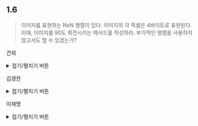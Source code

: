 ## 1.6

> 이미지를 표현하는 NxN 행렬이 있다. 이미지의 각 픽셀은 4바이트로 표현된다.
> 이때, 이미지를 90도 회전시키는 메서드를 작성하라. 
> 부가적인 행렬을 사용하지 않고서도 할 수 있겠는가?

건희
<details>
<summary>접기/펼치기 버튼</summary>


``` c
  
#include <stdio.h>

#define MAX 10

int arr[MAX][MAX] = {0, };

// 출력 함수
void print()
{
	printf("======print matrix======\n");
	for (int i = 0; i < MAX; i++)
	{
		for (int j = 0; j < MAX; j++)
			printf("%3d ", arr[i][j]);
		printf("\n");
	}
	printf("======  END  ======\n");
}
// 회전 함수
void rotate()
{
	for (int i = 0; i < MAX / 2; i++)
	{
		for (int j = i; j < MAX - 1 - i; j++)
		{
			int temp = arr[i][j];
			arr[i][j] = arr[MAX - 1 - j][i];
			arr[MAX - 1 - j][i] = arr[MAX - 1 - i][MAX - 1 - j];
			arr[MAX - 1 - i][MAX - 1 - j] = arr[j][MAX - 1 - i];
			arr[j][MAX - 1 - i] = temp;
		}
	}
}

int main()
{
	int n = 1;

	for (int i = 0; i < MAX; i++)
		for (int j = 0; j < MAX; j++)
			arr[i][j] = n++;

	print();
	rotate();
	print();
}


```


</details>
	
	
	
김경찬
<details>
<summary>접기/펼치기 버튼</summary>  

### 개념:
1. 임시로 상우 값을 저장해둔다.
2. 상우에 상좌 값을 대입한다.
3. 상좌에 하좌 값을 대입한다.
4. 하좌에 하우 값을 대입한다.
5. 하우에 1번에서 저장한 값을 대입한다.

열은 N-1 까지 반복하고  
행은 N/2 까지 반복한다.
 
``` javascript
const problem = [
  ["1", "2", "3", "4", "5"],
  ["1", "2", "3", "4", "5"],
  ["1", "2", "3", "4", "5"],
  ["1", "2", "3", "4", "5"],
  ["1", "2", "3", "4", "5"],
];
const rotate = (image) => {
  const nNum = image.length - 1;
  let temp = "";
  image.some((row, rowIdx) => {
    if (rowIdx >= 2) return true;
    row.some((col, colIdx) => {
      if (colIdx >= rowIdx) {
        if (colIdx > nNum - rowIdx - 1) return true;
        temp = image[colIdx][nNum - rowIdx];
        image[colIdx][nNum - rowIdx] = image[rowIdx][colIdx]; // 1
        image[rowIdx][colIdx] = image[nNum - colIdx][rowIdx];
        image[nNum - colIdx][rowIdx] = image[nNum - rowIdx][nNum - colIdx];
        image[nNum - rowIdx][nNum - colIdx] = temp;
      }
    });
  });
};
rotate(problem);
console.log(problem);
```
</details>

이재명
<details>
<summary>접기/펼치기 버튼</summary>
	
아이디어
------
![예시 그림](https://i.postimg.cc/0jg1rg0H/table.png)
	
그림에서 알 수 있듯이,
- N이 짝수일 때는 0 ≤ 행 < N/2, 0 ≤ 열 < N/2에 해당하는 왼쪽-위 4사분면에 대해서 대응하는 4개의 셀을 시프트하면 된다.
- N이 홀수일 때는 0 ≤ 행 ≤ N/2, 0 ≤ 열 < N/2에 해당하는 왼쪽-위 4사분면에 대해서 대응하는 4개의 셀을 시프트하면 된다.
	
구현
------
- 언어: Modern C++ (C++11 이상)

``` C++
#include <cstdint>
using namespace std;

inline void rotate_cell(int32_t *const arr, const int n, const int row, const int col)
{
    int cr = row, cc = col;
    const int32_t backup = arr[row * n + col];

    for ( int i = 0; i < 3; ++i )
    {
        const int nr = n - 1 - cc, nc = cr;
        arr[cr * n + cc] = arr[nr * n + nc];
        cr = nr, cc = nc;
    }

    arr[cr * n + cc] = backup;
}

void rotate(int32_t *const arr, const int n)
{
    const int n_half = n / 2;
    
    if ( n % 2 == 0 )
    {
        for ( int r = 0; r < n_half; ++r )
        {
            for ( int c = 0; c < n_half; ++c )
            {
                rotate_cell(arr, n, r, c);
            }
        }
    }
    else
    {
        for ( int r = 0; r <= n_half; ++r )
        {
            for ( int c = 0; c < n_half; ++c )
            {
                rotate_cell(arr, n, r, c);
            }
        }
    }
}
```
</details>
